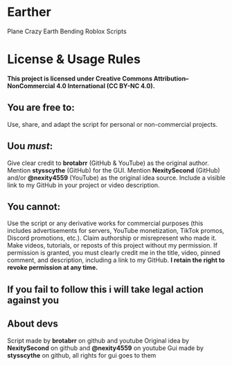 # Earther
Plane Crazy Earth Bending Roblox Scripts

# License & Usage Rules
**This project is licensed under Creative Commons Attribution–NonCommercial 4.0 International (CC BY-NC 4.0).**

## You are free to:
Use, share, and adapt the script for personal or non-commercial projects.

## Uou *must*:
Give clear credit to **brotabrr** (GitHub & YouTube) as the original author.
Mention **stysscythe** (GitHub) for the GUI.
Mention **NexitySecond** (GitHub) and/or **@nexity4559** (YouTube) as the original idea source.
Include a visible link to my GitHub in your project or video description.

## You cannot:
Use the script or any derivative works for commercial purposes (this includes advertisements for servers, YouTube monetization, TikTok promos, Discord promotions, etc.).
Claim authorship or misrepresent who made it.
Make videos, tutorials, or reposts of this project without my permission.
If permission is granted, you must clearly credit me in the title, video, pinned comment, and description, including a link to my GitHub.
**I retain the right to revoke permission at any time.**

## If you fail to follow this i will take legal action against you


## About devs
Script made by **brotabrr** on github and youtube
Original idea by **NexitySecond** on github and **@nexity4559** on youtube
Gui made by **stysscythe** on github, all rights for gui goes to them
